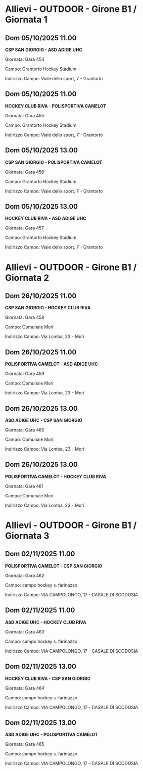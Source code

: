 # Allievi - OUTDOOR  - Girone B1 / Giornata 1
## Dom 05/10/2025 11.00

**CSP SAN GIORGIO - ASD ADIGE UHC**

Giornata: Gara 454

Campo: Grantorto Hockey Stadium 

Indirizzo Campo:  Viale dello sport, 7 - Grantorto



## Dom 05/10/2025 11.00

**HOCKEY CLUB RIVA - POLISPORTIVA CAMELOT**

Giornata: Gara 455

Campo: Grantorto Hockey Stadium 

Indirizzo Campo:  Viale dello sport, 7 - Grantorto



## Dom 05/10/2025 13.00

**CSP SAN GIORGIO - POLISPORTIVA CAMELOT**

Giornata: Gara 456

Campo: Grantorto Hockey Stadium 

Indirizzo Campo:  Viale dello sport, 7 - Grantorto



## Dom 05/10/2025 13.00

**HOCKEY CLUB RIVA - ASD ADIGE UHC**

Giornata: Gara 457

Campo: Grantorto Hockey Stadium 

Indirizzo Campo:  Viale dello sport, 7 - Grantorto


# Allievi - OUTDOOR  - Girone B1 / Giornata 2
## Dom 26/10/2025 11.00

**CSP SAN GIORGIO - HOCKEY CLUB RIVA**

Giornata: Gara 458

Campo: Comunale Mori 

Indirizzo Campo:  Via Lomba, 23 - Mori



## Dom 26/10/2025 11.00

**POLISPORTIVA CAMELOT - ASD ADIGE UHC**

Giornata: Gara 459

Campo: Comunale Mori 

Indirizzo Campo:  Via Lomba, 23 - Mori



## Dom 26/10/2025 13.00

**ASD ADIGE UHC - CSP SAN GIORGIO**

Giornata: Gara 460

Campo: Comunale Mori 

Indirizzo Campo:  Via Lomba, 23 - Mori



## Dom 26/10/2025 13.00

**POLISPORTIVA CAMELOT - HOCKEY CLUB RIVA**

Giornata: Gara 461

Campo: Comunale Mori 

Indirizzo Campo:  Via Lomba, 23 - Mori


# Allievi - OUTDOOR  - Girone B1 / Giornata 3
## Dom 02/11/2025 11.00

**POLISPORTIVA CAMELOT - CSP SAN GIORGIO**

Giornata: Gara 462

Campo: campo hockey s. farinazzo 

Indirizzo Campo:  VIA CAMPOLONGO, 17 - CASALE DI SCODOSIA



## Dom 02/11/2025 11.00

**ASD ADIGE UHC - HOCKEY CLUB RIVA**

Giornata: Gara 463

Campo: campo hockey s. farinazzo 

Indirizzo Campo:  VIA CAMPOLONGO, 17 - CASALE DI SCODOSIA



## Dom 02/11/2025 13.00

**HOCKEY CLUB RIVA - CSP SAN GIORGIO**

Giornata: Gara 464

Campo: campo hockey s. farinazzo 

Indirizzo Campo:  VIA CAMPOLONGO, 17 - CASALE DI SCODOSIA



## Dom 02/11/2025 13.00

**ASD ADIGE UHC - POLISPORTIVA CAMELOT**

Giornata: Gara 465

Campo: campo hockey s. farinazzo 

Indirizzo Campo:  VIA CAMPOLONGO, 17 - CASALE DI SCODOSIA


